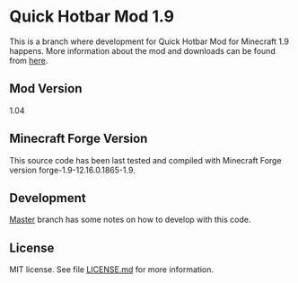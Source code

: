 # Quick Hotbar Mod 1.9

This is a branch where development for Quick Hotbar Mod for Minecraft 1.9 happens. More information about the mod and downloads can be found from [here](https://github.com/kulttuuri/quick-hotbar-mod).

## Mod Version

1.04

## Minecraft Forge Version

This source code has been last tested and compiled with Minecraft Forge version forge-1.9-12.16.0.1865-1.9.

## Development

[Master](https://github.com/kulttuuri/quick-hotbar-mod/blob/master/README.md#develop) branch has some notes on how to develop with this code.

## License

MIT license. See file [LICENSE.md](LICENSE.md) for more information.
